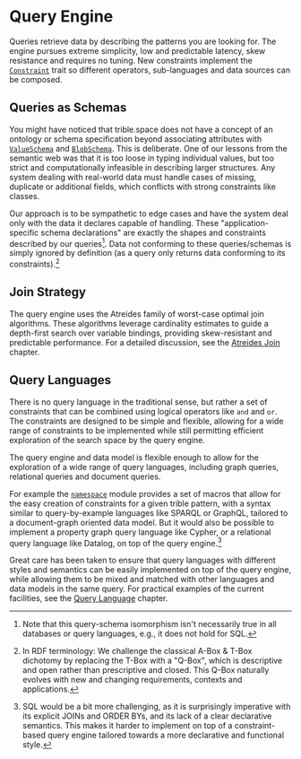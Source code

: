 # Query Engine

Queries retrieve data by describing the patterns you are looking for. The engine
pursues extreme simplicity, low and predictable latency, skew resistance and
requires no tuning. New constraints implement the
[`Constraint`](crate::query::Constraint) trait so different operators,
sub-languages and data sources can be composed.

## Queries as Schemas

You might have noticed that trible.space does not have a concept of an ontology
or schema specification beyond associating attributes with
[`ValueSchema`](crate::value::ValueSchema) and
[`BlobSchema`](crate::prelude::BlobSchema). This is deliberate. One of our
lessons from the semantic web was that it is too loose in typing individual
values, but too strict and computationally infeasible in describing larger
structures. Any system dealing with real-world data must handle cases of
missing, duplicate or additional fields, which conflicts with strong
constraints like classes.

Our approach is to be sympathetic to edge cases and have the system deal only
with the data it declares capable of handling. These "application-specific
schema declarations" are exactly the shapes and constraints described by our
queries[^1]. Data not conforming to these queries/schemas is simply ignored by
definition (as a query only returns data conforming to its constraints).[^2]

## Join Strategy

The query engine uses the Atreides family of worst-case optimal join
algorithms. These algorithms leverage cardinality estimates to guide a
depth-first search over variable bindings, providing skew-resistant and
predictable performance. For a detailed discussion, see the [Atreides
Join](atreides-join.md) chapter.

## Query Languages

There is no query language in the traditional sense, but rather a set of
constraints that can be combined using logical operators like `and` and `or`.
The constraints are designed to be simple and flexible, allowing for a wide
range of constraints to be implemented while still permitting efficient
exploration of the search space by the query engine.

The query engine and data model is flexible enough to allow for the exploration
of a wide range of query languages, including graph queries, relational queries
and document queries.

For example the [`namespace`](crate::namespace) module provides a set of macros
that allow for the easy creation of constraints for a given trible pattern, with
a syntax similar to query-by-example languages like SPARQL or GraphQL,
tailored to a document-graph oriented data model. But it would also be possible
to implement a property graph query language like Cypher, or a relational query
language like Datalog, on top of the query engine.[^3]

Great care has been taken to ensure that query languages with different styles
and semantics can be easily implemented on top of the query engine, while
allowing them to be mixed and matched with other languages and data models in
the same query. For practical examples of the current facilities, see the
[Query Language](query-language.md) chapter.

[^1]: Note that this query-schema isomorphism isn't necessarily true in all
databases or query languages, e.g., it does not hold for SQL.
[^2]: In RDF terminology: We challenge the classical A-Box & T-Box dichotomy by
replacing the T-Box with a "Q-Box", which is descriptive and open rather than
prescriptive and closed. This Q-Box naturally evolves with new and changing
requirements, contexts and applications.
[^3]: SQL would be a bit more challenging, as it is surprisingly imperative
with its explicit JOINs and ORDER BYs, and its lack of a clear declarative
semantics. This makes it harder to implement on top of a constraint-based query
engine tailored towards a more declarative and functional style.
